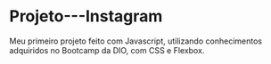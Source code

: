 # Projeto---Instagram

Meu primeiro projeto feito com Javascript, utilizando conhecimentos adquiridos no Bootcamp da DIO, com CSS e Flexbox.
